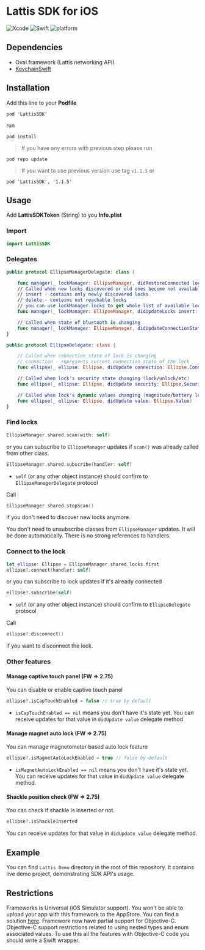 # Lattis SDK for iOS
![Xcode](https://img.shields.io/badge/Xcode-10-blue.svg) ![Swift](https://img.shields.io/badge/Swift-5.0-orange.svg) ![platform](https://img.shields.io/badge/platform-iOS%2010.0%2B-lightgrey.svg)
## Dependencies

* Oval.framework (Lattis networking API)
* [KeychainSwift](https://github.com/evgenyneu/keychain-swift.git)

## Installation

Add this line to your **Podfile**
```PodFile
pod 'LattisSDK'
```
run
```
pod install
```

> If you have any errors with previous step please run

`pod repo update`

> If you want to use previous version use tag `v1.1.5` or

`pod 'LattisSDK', '1.1.5'`

## Usage

Add **LattisSDKToken** (String) to you **Info.plist**

### Import
```swift
import LattisSDK
```
### Delegates
```swift
public protocol EllipseManagerDelegate: class {

    func manager(_ lockManager: EllipseManager, didRestoreConnected locks: [Ellipse])
    // Called when new locks discovered or old ones become not available
    // insert - contains only newly discovered locks
    // delete - contains not reachable locks
    // you can use lockManager.locks to get whole list of available locks
    func manager(_ lockManager: EllipseManager, didUpdateLocks insert: [Ellipse], delete: [Ellipse])

    // Called when state of bluetooth is changing
    func manager(_ lockManager: EllipseManager, didUpdateConnectionState connected: Bool)
}

public protocol EllipseDelegate: class {

    // Called when connection state of lock is changing
    // connection - represents current connection state of the lock
    func ellipse(_ ellipse: Ellipse, didUpdate connection: Ellipse.Connection)

    // Called when lock's security state changing (lock/unlock/etc)
    func ellipse(_ ellipse: Ellipse, didUpdate security: Ellipse.Security)

    // Called when lock's dynamic values changing (magnitude/battery level/RSSI)
    func ellipse(_ ellipse: Ellipse, didUpdate value: Ellipse.Value)
}
```

### Find locks
```swift
EllipseManager.shared.scan(with: self)
```

or you can subscribe to `EllipseManager` updates if `scan()` was already called from other class.
```swift
EllipseManager.shared.subscribe(handler: self)
```

* `self` (or any other object instance)  should confirm to `EllipseManagerDelegate` protocol

Call
```swift
EllipseManager.shared.stopScan()
```
if you don't need to discover new locks anymore.

You don't need to unsubscribe classes from `EllipseManager` updates. It will be done automatically. There is no strong references to handlers.

### Connect to the lock
```swift
let ellipse: Ellipse = EllipseManager.shared.locks.first
ellipse?.connect(handler: self)
```

or you can subscribe to lock updates if it's already connected
```swift
ellipse?.subscribe(self)
```

* `self` (or any other object instance)  should confirm to `EllipseDelegate` protocol

Call
```swift
ellipse?.disconnect()
```
if you want to disconnect the lock.

### Other features

#### Manage captive touch panel (FW => 2.75)

You can disable or enable captive touch panel
```swift
ellipse?.isCapTouchEnabled = false // true by default
```
* `isCapTouchEnabled == nil` means you don't have it's state yet. You can receive updates for that value in `didUpdate value` delegate method

#### Manage magnet auto lock (FW => 2.75)
You can  manage magnetometer based auto lock feature
```swift
ellipse?.isMagnetAutoLockEnabled = true // false by default
```
* `isMagnetAutoLockEnabled == nil` means you don't have it's state yet. You can receive updates for that value in `didUpdate value` delegate method.

#### Shackle position check (FW => 2.75)
You can check if shackle is inserted or not.
```swift
ellipse?.isShackleInserted
```
You can receive updates for that value in `didUpdate value` delegate method.

## Example
You can find `Lattis Demo` directory in the root of this repository. It contains live demo project, demonstrating SDK API's usage.

## Restrictions

Frameworks is Universal (iOS Simulator support). You won't be able to upload your app with this framework to the AppStore. You can find a solution [here]( https://stackoverflow.com/questions/49927498/ios-carthage-submit-to-app-store-issues-unsupported-architecture-invalid-segme).
Framework now have partial support for Objective-C.
Objective-C support restrictions related to using nested types and enum associated values.
To use this all the features with Objective-C code you should write a Swift wrapper.
